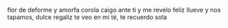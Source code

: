 flor de deforme y amorfa corola
caigo ante ti y me revelo feliz
llueve y nos tapamos, dulce regaliz
te veo en mi té, te recuerdo sola
